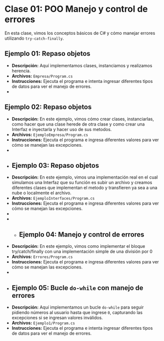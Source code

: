 # Clase 01: POO Manejo y control de errores

En esta clase, vimos los conceptos básicos de C# y cómo manejar errores utilizando `try-catch-finally`.

## Ejemplo 01: Repaso objetos
- **Descripción:** Aquí implementamos clases, instanciamos y realizamos herencia.
- **Archivos:** `Empresa/Program.cs`
- **Instrucciones:** Ejecuta el programa e intenta ingresar diferentes tipos de datos para ver el manejo de errores.
- 
## Ejemplo 02: Repaso objetos
- **Descripción:** En este ejemplo, vimos cómo crear clases, instanciarlas, como hacer que una clase herede de otra clase y como crear una Interfaz e inyectarla y hacer uso de sus metodos.
- **Archivos:** `EjemploEmpresa/Program.cs`
- **Instrucciones:** Ejecuta el programa e ingresa diferentes valores para ver cómo se manejan las excepciones.
- 
- ## Ejemplo 03: Repaso objetos
- **Descripción:** En este ejemplo, vimos una implementación real en el cual simulamos una Interfaz que su función es subir un archivo y creamos diferentes clases que implementan el metodo y transfieren ya sea a una nube o localmente el archivo.
- **Archivos:** `EjemploInterfaces/Program.cs`
- **Instrucciones:** Ejecuta el programa e ingresa diferentes valores para ver cómo se manejan las excepciones.
- 
- - ## Ejemplo 04: Manejo y control de errores
- **Descripción:** En este ejemplo, vimos como implementar el bloque try/catch/finally con una implementación simple de una división por 0
- **Archivos:** `Errores/Program.cs`
- **Instrucciones:** Ejecuta el programa e ingresa diferentes valores para ver cómo se manejan las excepciones.
- 
- ## Ejemplo 05: Bucle `do-while` con manejo de errores
- **Descripción:** Aquí implementamos un bucle `do-while` para seguir pidiendo números al usuario hasta que ingrese `0`, capturando las excepciones si se ingresan valores inválidos.
- **Archivos:** `Ejemplo1/Program.cs`
- **Instrucciones:** Ejecuta el programa e intenta ingresar diferentes tipos de datos para ver el manejo de errores.




